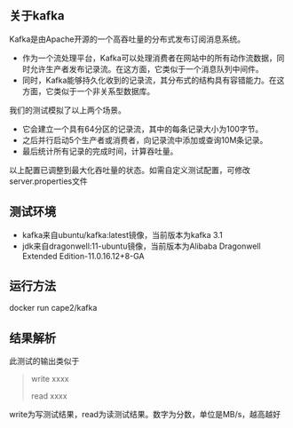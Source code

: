 ## 关于kafka
Kafka是由Apache开源的一个高吞吐量的分布式发布订阅消息系统。
- 作为一个流处理平台，Kafka可以处理消费者在网站中的所有动作流数据，同时允许生产者发布记录流。在这方面，它类似于一个消息队列中间件。
- 同时，Kafka能够持久化收到的记录流，其分布式的结构具有容错能力。在这方面，它类似于一个非关系型数据库。  
  
我们的测试模拟了以上两个场景。
- 它会建立一个具有64分区的记录流，其中的每条记录大小为100字节。
- 之后并行启动5个生产者或消费者，向记录流中添加或查询10M条记录。
- 最后统计所有记录的完成时间，计算吞吐量。

以上配置已调整到最大化吞吐量的状态。如需自定义测试配置，可修改server.properties文件
## 测试环境
- kafka来自ubuntu/kafka:latest镜像，当前版本为kafka 3.1
- jdk来自dragonwell:11-ubuntu镜像，当前版本为Alibaba Dragonwell Extended Edition-11.0.16.12+8-GA
## 运行方法
docker run cape2/kafka
## 结果解析
此测试的输出类似于
> write xxxx
> 
> read xxxx

write为写测试结果，read为读测试结果。数字为分数，单位是MB/s，越高越好


